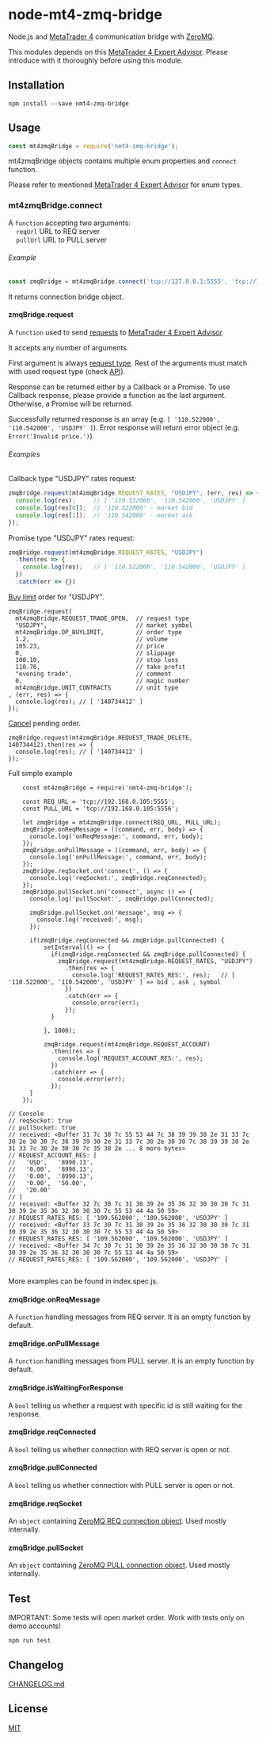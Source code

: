 # node-mt4-zmq-bridge

Node.js and [MetaTrader 4](https://www.metatrader4.com/) communication bridge with [ZeroMQ](http://zeromq.org/).

This modules depends on this [MetaTrader 4 Expert Advisor](https://github.com/bonnevoyager/MetaTrader4-Bridge). Please introduce with it thoroughly before using this module.

## Installation

```
npm install --save nmt4-zmq-bridge
```

## Usage

```js
const mt4zmqBridge = require('nmt4-zmq-bridge');
```

mt4zmqBridge objects contains multiple enum properties and `connect` function.

Please refer to mentioned [MetaTrader 4 Expert Advisor](https://github.com/bonnevoyager/MetaTrader4-Bridge#request) for enum types.

### mt4zmqBridge.connect

A `function` accepting two arguments:  
&nbsp;&nbsp;&nbsp;&nbsp;`reqUrl` URL to REQ server  
&nbsp;&nbsp;&nbsp;&nbsp;`pullUrl` URL to PULL server

###### Example

```js
const zmqBridge = mt4zmqBridge.connect('tcp://127.0.0.1:5555', 'tcp://127.0.0.1:5556');
```

It returns connection bridge object.

#### zmqBridge.request

A `function` used to send [requests](https://github.com/bonnevoyager/MetaTrader4-Bridge#request) to [MetaTrader 4 Expert Advisor]((https://github.com/bonnevoyager/MetaTrader4-Bridge)).

It accepts any number of arguments.

First argument is always [request type](https://github.com/bonnevoyager/MetaTrader4-Bridge#request). Rest of the arguments must match with used request type (check [API](https://github.com/bonnevoyager/MetaTrader4-Bridge#api)).

Response can be returned either by a Callback or a Promise. To use Callback response, please provide a function as the last argument. Otherwise, a Promise will be returned.

Successfully returned response is an array (e.g. `[ '110.522000', '110.542000', 'USDJPY' ]`). Error response will return error object (e.g. `Error('Invalid price.')`).

###### Examples

Callback type "USDJPY" rates request:

```js
zmqBridge.request(mt4zmqBridge.REQUEST_RATES, "USDJPY", (err, res) => {
  console.log(res);     // [ '110.522000', '110.542000', 'USDJPY' ]
  console.log(res[0]);  // '110.522000' - market bid
  console.log(res[1]);  // '110.542000' - market ask
});
```

Promise type "USDJPY" rates request:

```js
zmqBridge.request(mt4zmqBridge.REQUEST_RATES, "USDJPY")
  .then(res => {
    console.log(res);   // [ '110.522000', '110.542000', 'USDJPY' ]
  })
  .catch(err => {})
```

[Buy limit](https://github.com/bonnevoyager/MetaTrader4-Bridge#trade-operations) order for "USDJPY".

```
zmqBridge.request(
  mt4zmqBridge.REQUEST_TRADE_OPEN,  // request type
  "USDJPY",                         // market symbol
  mt4zmqBridge.OP_BUYLIMIT,         // order type
  1.2,                              // volume
  105.23,                           // price
  0,                                // slippage
  100.10,                           // stop loss
  110.76,                           // take profit
  "evening trade",                  // comment
  0,                                // magic number
  mt4zmqBridge.UNIT_CONTRACTS       // unit type
, (err, res) => {
  console.log(res); // [ '140734412' ]
});
```

[Cancel](https://github.com/bonnevoyager/MetaTrader4-Bridge#api) pending order.

```
zmqBridge.request(mt4zmqBridge.REQUEST_TRADE_DELETE, 140734412).then(res => {
  console.log(res); // [ '140734412' ]
});
```

Full simple example
```
    const mt4zmqBridge = require('nmt4-zmq-bridge');

    const REQ_URL = 'tcp://192.168.0.105:5555';
    const PULL_URL = 'tcp://192.168.0.105:5556';

    let zmqBridge = mt4zmqBridge.connect(REQ_URL, PULL_URL);
    zmqBridge.onReqMessage = ((command, err, body) => {
      console.log('onReqMessage:', command, err, body);
    });
    zmqBridge.onPullMessage = ((command, err, body) => {
      console.log('onPullMessage:', command, err, body);
    });
    zmqBridge.reqSocket.on('connect', () => {
      console.log('reqSocket:', zmqBridge.reqConnected);
    });
    zmqBridge.pullSocket.on('connect', async () => {
      console.log('pullSocket:', zmqBridge.pullConnected);

      zmqBridge.pullSocket.on('message', msg => {
        console.log('received:', msg);
      });

      if(zmqBridge.reqConnected && zmqBridge.pullConnected) {
          setInterval(() => {
            if(zmqBridge.reqConnected && zmqBridge.pullConnected) {
              zmqBridge.request(mt4zmqBridge.REQUEST_RATES, "USDJPY")
                .then(res => {
                  console.log('REQUEST_RATES_RES:', res);   // [ '110.522000', '110.542000', 'USDJPY' ] => bid , ask , symbol
                })
                .catch(err => {
                  console.error(err);
                });
            }
    
          }, 1000);
    
          zmqBridge.request(mt4zmqBridge.REQUEST_ACCOUNT)
            .then(res => {
              console.log('REQUEST_ACCOUNT_RES:', res);
            })
            .catch(err => {
              console.error(err);
            });
      }
    });

// Console
// reqSocket: true
// pullSocket: true
// received: <Buffer 31 7c 30 7c 55 53 44 7c 38 39 39 30 2e 31 33 7c 30 2e 30 30 7c 38 39 39 30 2e 31 33 7c 30 2e 30 30 7c 38 39 39 30 2e 31 33 7c 30 2e 30 30 7c 35 30 2e ... 8 more bytes>
// REQUEST_ACCOUNT_RES: [
//   'USD',   '8990.13',
//   '0.00',  '8990.13',
//   '0.00',  '8990.13',
//   '0.00',  '50.00',
//   '20.00'
// ]
// received: <Buffer 32 7c 30 7c 31 30 39 2e 35 36 32 30 30 30 7c 31 30 39 2e 35 36 32 30 30 30 7c 55 53 44 4a 50 59>
// REQUEST_RATES_RES: [ '109.562000', '109.562000', 'USDJPY' ]
// received: <Buffer 33 7c 30 7c 31 30 39 2e 35 36 32 30 30 30 7c 31 30 39 2e 35 36 32 30 30 30 7c 55 53 44 4a 50 59>
// REQUEST_RATES_RES: [ '109.562000', '109.562000', 'USDJPY' ]
// received: <Buffer 34 7c 30 7c 31 30 39 2e 35 36 32 30 30 30 7c 31 30 39 2e 35 36 32 30 30 30 7c 55 53 44 4a 50 59>
// REQUEST_RATES_RES: [ '109.562000', '109.562000', 'USDJPY' ]


```

More examples can be found in index.spec.js.

#### zmqBridge.onReqMessage

A `function` handling messages from REQ server. It is an empty function by default.

#### zmqBridge.onPullMessage

A `function` handling messages from PULL server. It is an empty function by default.

#### zmqBridge.isWaitingForResponse

A `bool` telling us whether a request with specific id is still waiting for the response.

#### zmqBridge.reqConnected

A `bool` telling us whether connection with REQ server is open or not.

#### zmqBridge.pullConnected

A `bool` telling us whether connection with PULL server is open or not.

#### zmqBridge.reqSocket

An `object` containing [ZeroMQ REQ connection object](https://github.com/zeromq/zeromq.js/#examples-using-zeromq). Used mostly internally.

#### zmqBridge.pullSocket

An `object` containing [ZeroMQ PULL connection object](https://github.com/zeromq/zeromq.js/#examples-using-zeromq). Used mostly internally.

## Test

IMPORTANT: Some tests will open market order. Work with tests only on demo accounts!

```
npm run test
```

## Changelog

[CHANGELOG.md](https://github.com/BonneVoyager/node-mt4-zmq-bridge/blob/master/CHANGELOG.md)

## License

[MIT](LICENSE)
